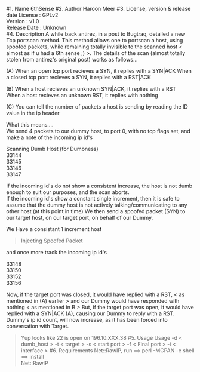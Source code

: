 #1. Name
6thSense
#2. Author
Haroon Meer
#3. License, version & release date
License : GPLv2  
Version : v1.0  
Release Date : Unknown  
#4. Description
A while back antirez, in a post to Bugtraq, detailed a new Tcp portscan method.
This method allows one to portscan a host, using spoofed packets, while remaining totally invisible to the scanned host < almost as if u had a 6th sense ;) >.
The details of the scan (almost totally stolen from antirez's original post) works as follows...  

(A) When an open tcp port recieves a SYN, it replies with a SYN|ACK
When a closed tcp port recieves a SYN, it replies with a RST|ACK  

(B) When a host recieves an unknown SYN|ACK, it replies with a RST  
When a host recieves an unknown RST, it replies with nothing  

(C) You can tell the number of packets a host is sending by reading the ID value in the ip header  

What this means....  
We send 4 packets to our dummy host, to port 0, with no tcp flags set, and make a note of the incoming ip id's  

Scanning Dumb Host (for Dumbness)  
33144  
33145  
33146  
33147  

If the incoming id's do not show a consistent increase, the host is not dumb enough to suit our purposes, and the scan aborts.  
If the incoming id's show a constant single increment, then it is safe to assume that the dummy host is not actively talking/communicating to any other host (at this point in time)
We then send a spoofed packet (SYN) to our target host, on our target port, on behalf of our Dummy.  

We Have a consistant 1 increment host  

> Injecting Spoofed Packet

and once more track the incoming ip id's  

33148  
33150  
33152  
33156  

Now, if the target port was closed, it would have replied with a RST, < as mentioned in (A) earlier > and our Dummy would have responded with nothing < as mentioned in B >
But, if the target port was open, it would have replied with a SYN|ACK (A), causing our Dummy to reply with a RST. Dummy's ip id count, will now increase, as it has been forced into conversation with Target.  

> Yup looks like 22 is open on 196.10.XXX.38 
#5. Usage
Usage -d < dumb_host > -t < target > -s < start port > -f < Final port > -i < interface >
#6. Requirements
Net::RawIP, run ==> perl -MCPAN -e shell ==> install  
Net::RawIP   
